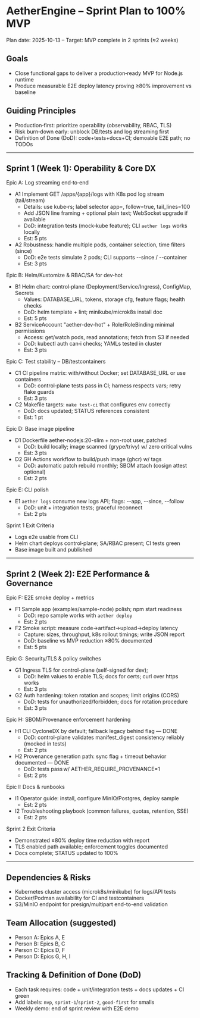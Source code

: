 # AetherEngine – Sprint Plan to 100% MVP

Plan date: 2025-10-13 – Target: MVP complete in 2 sprints (≈2 weeks)

## Goals
- Close functional gaps to deliver a production‑ready MVP for Node.js runtime
- Produce measurable E2E deploy latency proving ≥80% improvement vs baseline

## Guiding Principles
- Production‑first: prioritize operability (observability, RBAC, TLS)
- Risk burn‑down early: unblock DB/tests and log streaming first
- Definition of Done (DoD): code+tests+docs+CI; demoable E2E path; no TODOs

---
## Sprint 1 (Week 1): Operability & Core DX

Epic A: Log streaming end‑to‑end
- A1 Implement GET /apps/{app}/logs with K8s pod log stream (tail/stream)
  - Details: use kube‑rs; label selector app=<name>, follow=true, tail_lines=100
  - Add JSON line framing + optional plain text; WebSocket upgrade if available
  - DoD: integration tests (mock‑kube feature); CLI `aether logs` works locally
  - Est: 5 pts
- A2 Robustness: handle multiple pods, container selection, time filters (since)
  - DoD: e2e tests simulate 2 pods; CLI supports --since / --container
  - Est: 3 pts

Epic B: Helm/Kustomize & RBAC/SA for dev‑hot
- B1 Helm chart: control‑plane (Deployment/Service/Ingress), ConfigMap, Secrets
  - Values: DATABASE_URL, tokens, storage cfg, feature flags; health checks
  - DoD: helm template + lint; minikube/microk8s install doc
  - Est: 5 pts
- B2 ServiceAccount "aether-dev-hot" + Role/RoleBinding minimal permissions
  - Access: get/watch pods, read annotations; fetch from S3 if needed
  - DoD: kubectl auth can‑i checks; YAMLs tested in cluster
  - Est: 3 pts

Epic C: Test stability – DB/testcontainers
- C1 CI pipeline matrix: with/without Docker; set DATABASE_URL or use containers
  - DoD: control‑plane tests pass in CI; harness respects vars; retry flake guards
  - Est: 3 pts
- C2 Makefile targets: `make test-ci` that configures env correctly
  - DoD: docs updated; STATUS references consistent
  - Est: 1 pt

Epic D: Base image pipeline
- D1 Dockerfile aether-nodejs:20-slim + non-root user, patched
  - DoD: build locally; image scanned (grype/trivy) w/ zero critical vulns
  - Est: 3 pts
- D2 GH Actions workflow to build/push image (ghcr) w/ tags
  - DoD: automatic patch rebuild monthly; SBOM attach (cosign attest optional)
  - Est: 2 pts

Epic E: CLI polish
- E1 `aether logs` consume new logs API; flags: --app, --since, --follow
  - DoD: unit + integration tests; graceful reconnect
  - Est: 2 pts

Sprint 1 Exit Criteria
- Logs e2e usable from CLI
- Helm chart deploys control‑plane; SA/RBAC present; CI tests green
- Base image built and published

---
## Sprint 2 (Week 2): E2E Performance & Governance

Epic F: E2E smoke deploy + metrics
- F1 Sample app (examples/sample-node) polish; npm start readiness
  - DoD: repo sample works with `aether deploy`
  - Est: 2 pts
- F2 Smoke script: measure code→artifact→upload→deploy latency
  - Capture: sizes, throughput, k8s rollout timings; write JSON report
  - DoD: baseline vs MVP reduction ≥80% documented
  - Est: 5 pts

Epic G: Security/TLS & policy switches
- G1 Ingress TLS for control-plane (self-signed for dev); 
  - DoD: helm values to enable TLS; docs for certs; curl over https works
  - Est: 3 pts
- G2 Auth hardening: token rotation and scopes; limit origins (CORS)
  - DoD: tests for unauthorized/forbidden; docs for rotation procedure
  - Est: 3 pts

Epic H: SBOM/Provenance enforcement hardening
- H1 CLI CycloneDX by default; fallback legacy behind flag — DONE
  - DoD: control-plane validates manifest_digest consistency reliably (mocked in tests)
  - Est: 2 pts
- H2 Provenance generation path: sync flag + timeout behavior documented — DONE
  - DoD: tests pass w/ AETHER_REQUIRE_PROVENANCE=1
  - Est: 2 pts

Epic I: Docs & runbooks
- I1 Operator guide: install, configure MinIO/Postgres, deploy sample
  - Est: 2 pts
- I2 Troubleshooting playbook (common failures, quotas, retention, SSE)
  - Est: 2 pts

Sprint 2 Exit Criteria
- Demonstrated ≥80% deploy time reduction with report
- TLS enabled path available; enforcement toggles documented
- Docs complete; STATUS updated to 100%

---
## Dependencies & Risks
- Kubernetes cluster access (microk8s/minikube) for logs/API tests
- Docker/Podman availability for CI and testcontainers
- S3/MinIO endpoint for presign/multipart end-to-end validation

## Team Allocation (suggested)
- Person A: Epics A, E
- Person B: Epics B, C
- Person C: Epics D, F
- Person D: Epics G, H, I

## Tracking & Definition of Done (DoD)
- Each task requires: code + unit/integration tests + docs updates + CI green
- Add labels: `mvp`, `sprint-1`/`sprint-2`, `good-first` for smalls
- Weekly demo: end of sprint review with E2E demo

